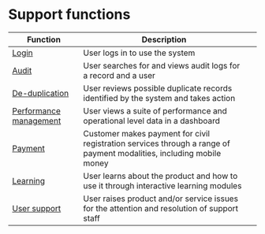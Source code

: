 # Support functions



| Function                                                              | Description                                                                                                          |   |
| --------------------------------------------------------------------- | -------------------------------------------------------------------------------------------------------------------- | - |
| [Login](support-functions/login.md)                                   | User logs in to use the system                                                                                       |   |
| [Audit](support-functions/audit.md)                                   | User searches for and views audit logs for a record and a user                                                       |   |
| [De-duplication](support-functions/deduplication.md)                  | User reviews possible duplicate records identified by the system and takes action                                    |   |
| [Performance management](support-functions/performance-management.md) | User views a suite of performance and operational level data in a dashboard                                          |   |
| [Payment](support-functions/payment.md)                               | Customer makes payment for civil registration services through a range of payment modalities, including mobile money |   |
| [Learning](support-functions/learning.md)                             | User learns about the product and how to use it through interactive learning modules                                 |   |
| [User support](support-functions/user-support.md)                     | User raises product and/or service issues for the attention and resolution of support staff                          |   |
